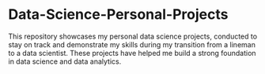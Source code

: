 # Data-Science-Personal-Projects
This repository showcases my personal data science projects, conducted to stay on track and demonstrate my skills during my transition from a lineman to a data scientist. These projects have helped me build a strong foundation in data science and data analytics.
